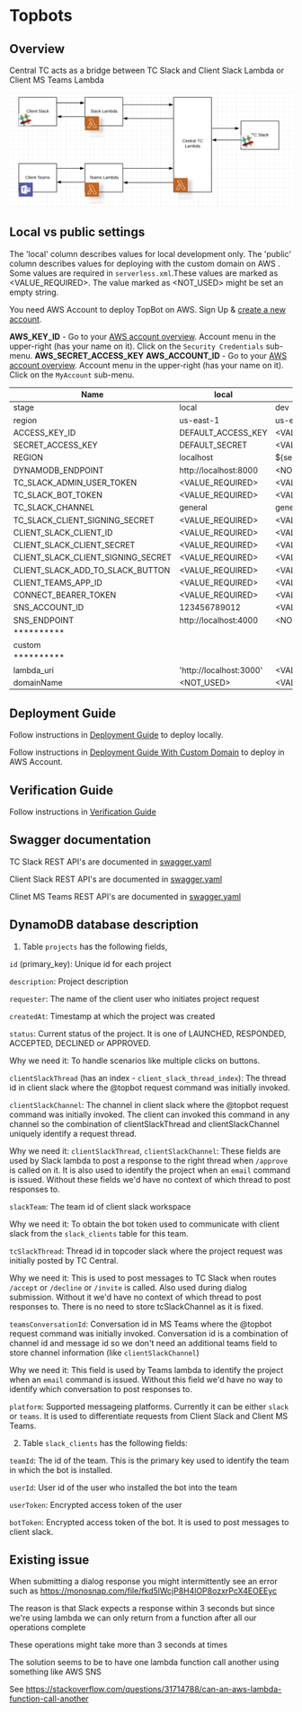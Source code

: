 # Topbots

## Overview

Central TC acts as a bridge between TC Slack and Client Slack Lambda or Client MS Teams Lambda

![](docs/images/architecture.png)

## Local vs public settings
The 'local' column describes values for local development only.
The 'public' column describes values for deploying with the custom domain on AWS .
Some values are required in `serverless.xml`.These values are marked as <VALUE_REQUIRED>.
The value marked as <NOT_USED> might be set an empty string.

You need AWS Account to deploy TopBot on AWS. Sign Up & [create a new account](http://aws.amazon.com/).

**AWS_KEY_ID** - Go to your [AWS account overview](https://console.aws.amazon.com/). Account menu in the upper-right (has your name on it). Click on the `Security Credentials` sub-menu.
**AWS_SECRET_ACCESS_KEY**
**AWS_ACCOUNT_ID** - Go to your [AWS account overview](https://console.aws.amazon.com/). Account menu in the upper-right (has your name on it). Click on the `MyAccount` sub-menu.


| Name              	             | local               	       |  public             	| Description       	|
|----------------------------------- |---------------------------- |----------------------- |---------------------- |
| stage              	             | local  	                   |  dev         	        |   	                |
| region   	                         | us-east-1                   |  us-east-1             | AWS_REGION   	        |
| ACCESS_KEY_ID   	                 | DEFAULT_ACCESS_KEY          |  <VALUE_REQUIRED>      | AWS_KEY_ID  	        |
| SECRET_ACCESS_KEY  	             | DEFAULT_SECRET  	           |  <VALUE_REQUIRED>  	| AWS_SECRET_ACCESS_KEY |
| REGION   	                         | localhost  	               | ${self:custom.region}  |   	|
| DYNAMODB_ENDPOINT  	             | http://localhost:8000  	   | <NOT_USED>             |  	    |
| TC_SLACK_ADMIN_USER_TOKEN   	     | <VALUE_REQUIRED>  	       | <VALUE_REQUIRED>   	|   	|
| TC_SLACK_BOT_TOKEN  	             | <VALUE_REQUIRED>  	       | <VALUE_REQUIRED>   	|   	|
| TC_SLACK_CHANNEL   	             | general  	               | general   	            |    	|
| TC_SLACK_CLIENT_SIGNING_SECRET  	 | <VALUE_REQUIRED>   	       | <VALUE_REQUIRED>   	|   	|
| CLIENT_SLACK_CLIENT_ID   	         | <VALUE_REQUIRED>  	       | <VALUE_REQUIRED>   	|   	|
| CLIENT_SLACK_CLIENT_SECRET         | <VALUE_REQUIRED>  	       | <VALUE_REQUIRED>   	|   	|
| CLIENT_SLACK_CLIENT_SIGNING_SECRET | <VALUE_REQUIRED>  	       | <VALUE_REQUIRED>   	|   	|
| CLIENT_SLACK_ADD_TO_SLACK_BUTTON   | <VALUE_REQUIRED>  	       | <VALUE_REQUIRED>   	|   	|
| CLIENT_TEAMS_APP_ID           	 | <VALUE_REQUIRED>            | <VALUE_REQUIRED>   	|   	|
| CONNECT_BEARER_TOKEN 	             | <VALUE_REQUIRED>  	       | <VALUE_REQUIRED>   	|   	|
| SNS_ACCOUNT_ID  	                 | 123456789012  	           | <VALUE_REQUIRED>   	| AWS_ACCOUNT_ID   	|
| SNS_ENDPOINT  	                 | http://localhost:4000  	   | <NOT_USED>         	|       |
| **********  	                     |   	                       |                        |   	|
| custom  	                         |   	                       |   	                    |   	|
| **********  	                     |   	                       |                        |   	|
| lambda_uri  	                     | 'http://localhost:3000'     | <VALUE_REQUIRED>  	    | E.g. 'https://mysite.com' |
| domainName  	                     | <NOT_USED>  	               | <VALUE_REQUIRED>       | E.g. mysite.com  	|

## Deployment Guide

Follow instructions in [Deployment Guide](docs/DeploymentGuide.md) to deploy locally.

Follow instructions in [Deployment Guide With Custom Domain](docs/DeploymentGuideWithCustomDomain.md) to deploy in AWS Account.

## Verification Guide

Follow instructions in [Verification Guide](docs/VerificationGuide.md)

## Swagger documentation

TC Slack REST API's are documented in [swagger.yaml](docs/tc-slack/swagger/swagger.yaml)

Client Slack REST API's are documented in [swagger.yaml](docs/client-slack/swagger/swagger.yaml)

Clinet MS Teams REST API's are documented in [swagger.yaml](docs/client-teams/swagger/swagger.yaml)

## DynamoDB database description

1. Table `projects` has the following fields,

`id` (primary_key): Unique id for each project

`description`: Project description

`requester`: The name of the client user who initiates project request

`createdAt`: Timestamp at which the project was created

`status`: Current status of the project. It is one of LAUNCHED, RESPONDED, ACCEPTED, DECLINED or APPROVED. 

Why we need it: To handle scenarios like multiple clicks on buttons.

`clientSlackThread` (has an index - `client_slack_thread_index`): The thread id in client slack where the @topbot request command was initially invoked.

`clientSlackChannel`: The channel in client slack where the @topbot request command was initially invoked. The client can invoked this command in any channel so the combination of clientSlackThread and clientSlackChannel uniquely identify a request thread.

Why we need it: `clientSlackThread`, `clientSlackChannel`: These fields are used by Slack lambda to post a response to the right thread when `/approve` is called on it. It is also used to identify the project when an `email` command is issued. Without these fields we'd have no context of which thread to post responses to.

`slackTeam`: The team id of client slack workspace

Why we need it: To obtain the bot token used to communicate with client slack from the `slack_clients` table for this team.

`tcSlackThread`: Thread id in topcoder slack where the project request was initially posted by TC Central.

Why we need it: This is used to post messages to TC Slack when routes `/accept` or `/decline` or `/invite` is called. Also used during dialog submission. Without it we'd have no context of which thread to post responses to.
There is no need to store tcSlackChannel as it is fixed.

`teamsConversationId`: Conversation id in MS Teams where the @topbot request command was initially invoked. Conversation id is a combination of channel id and message id so we don't need an additional teams field to store channel information (like `clientSlackChannel`)

Why we need it: This field is used by Teams lambda to identify the project when an `email` command is issued. Without this field we'd have no way to identify which conversation to post responses to.

`platform`: Supported messageing platforms. Currently it can be either `slack` or `teams`. It is used to differentiate requests from Client Slack and Client MS Teams.

2. Table `slack_clients` has the following fields:

`teamId`: The id of the team. This is the primary key used to identify the team in which the bot is installed.

`userId`: User id of the user who installed the bot into the team

`userToken`: Encrypted access token of the user

`botToken`: Encrypted access token of the bot. It is used to post messages to client slack.


## Existing issue

When submitting a dialog response you might intermittently see an error such as https://monosnap.com/file/fkd5lWcjP8H4lOP8ozxrPcX4EOEEyc

The reason is that Slack expects a response within 3 seconds but since we're using lambda we can only return from a function after all our operations complete

These operations might take more than 3 seconds at times

The solution seems to be to have one lambda function call another using something like AWS SNS

See https://stackoverflow.com/questions/31714788/can-an-aws-lambda-function-call-another
